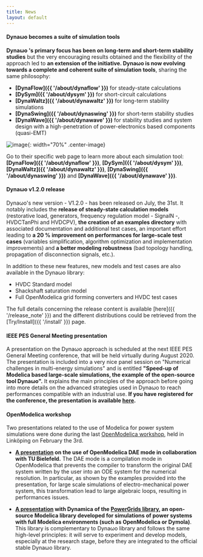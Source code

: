 ```yaml
---
title: News
layout: default
---
```

<!--
    Except where otherwise noted, content in this website is Copyright (c)
    2015-2020, RTE (http://www.rte-france.com) and licensed under a
    CC-BY-4.0 (https://creativecommons.org/licenses/by/4.0/)
    license. All rights reserved.
-->

<a name="news4"></a>
#### Dyna&omega;o becomes a suite of simulation tools

**Dyna&omega;o 's primary focus has been on long-term and short-term stability studies** but the very encouraging results obtained and the flexibility of the approach led to **an extension of the initiative. Dyna&omega;o  is now evolving towards a complete and coherent suite of simulation tools**, sharing the same philosophy:
  - **[DynaFlow]({{ '/about/dynaflow' }})** for steady-state calculations
  - **[DySym]({{ '/about/dysym' }})** for short-circuit calculations
  - **[DynaWaltz]({{ '/about/dynawaltz' }})** for long-term stability simulations
  - **[DynaSwing]({{ '/about/dynaswing' }})** for short-term stability studies
  - **[DynaWave]({{ '/about/dynawave' }})** for stability studies and system design with a high-penetration of power-electronics based components (quasi-EMT)

![image](../assets/images/DynawoLogos.png){: width="70%" .center-image}

Go to their specific web page to learn more about each simulation tool: **[DynaFlow]({{ '/about/dynaflow' }})**, **[DySym]({{ '/about/dysym' }})**, **[DynaWaltz]({{ '/about/dynawaltz' }})**, **[DynaSwing]({{ '/about/dynaswing' }})** and **[DynaWave]({{ '/about/dynawave' }})**.

<a name="news3"></a>
#### Dyna&omega;o v1.2.0 release

Dyna&omega;o's new version - V1.2.0 - has been released on July, the 31st. It notably includes the **release of steady-state calculation models** (restorative load, generators, frequency regulation model - SignalN -, HVDCTanPhi and HVDCPV), **the creation of an examples directory** with associated documentation and additional test cases, an important effort leading to **a 20 % improvement on performances for large-scale test cases** (variables simplification, algorithm optimization and implementation improvements) and **a better modeling robustness** (bad topology handling, propagation of disconnection signals, etc.).   

In addition to these new features, new models and test cases are also available in the Dyna&omega;o library:

* HVDC Standard model
* Shackshaft saturation model
* Full OpenModelica grid forming converters and HVDC test cases

The full details concerning the release content is available [here]({{ '/release_note' }}) and the different distributions could be retrieved from the [Try/Install]({{ '/install' }}) page.

<a name="news2"></a>
#### IEEE PES General Meeting presentation

A presentation on the Dyna&omega;o approach is scheduled at the next IEEE PES General Meeting conference, that will be held virtually during August 2020. The presentation is included into a very nice panel session on "Numerical challenges in multi-energy simulations" and is entitled **"Speed-up of Modelica based large-scale simulations, the example of the open-source tool Dyna&omega;o".** It explains the main principles of the approach before going into more details on the advanced strategies used in Dyna&omega;o to reach performances compatible with an industrial use. **If you have registered for the conference, the presentation is available [here](https://event.on24.com/eventRegistration/console/EventConsoleApollo.jsp?uimode=nextgeneration&eventid=2462049&sessionid=1&key=98CD1C81776A198D3BF0C7A11E3852EC&contenttype=A&eventuserid=305999&playerwidth=1000&playerheight=650&caller=previewLobby&text_language_id=en&format=fhvideo1&newConsole=true#).**

<a name="news1"></a>
#### OpenModelica workshop

Two presentations related to the use of Modelica for power system simulations were done during the last [OpenModelica workshop](https://openmodelica.org/events/openmodelica-workshop/openmodelica-program-2020), held in Linköping on February the 3rd.

* **[A presentation](https://openmodelica.org/images/M_images/OpenModelicaWorkshop_2020/PresentationOMDAE.pdf) on the use of OpenModelica DAE mode in collaboration with TU Bielefeld.** The DAE mode is a compilation mode in OpenModelica that prevents the compiler to transform the original DAE system written by the user
  into an ODE system for the numerical resolution. In particular, as shown by the examples provided into the presentation, for large scale simulations of electro-mechanical power system, this transformation lead to large algebraic loops, resulting in performances issues.

* **[A presentation](https://openmodelica.org/images/M_images/OpenModelicaWorkshop_2020/Presentation%20PowerGrids%20-%20Animations.pdf) with Dynamica of the [PowerGrids library](https://github.com/PowerGrids/PowerGrids), an open-source Modelica library developed for simulations of power systems with full Modelica environments (such as OpenModelica or Dymola)**. This library is complementary to Dyna&omega;o library and follows the same high-level principles: it will serve to experiment and develop models, especially at the research stage, before they are
  integrated to the official stable Dyna&omega;o library.
